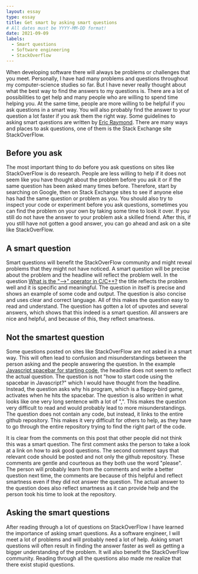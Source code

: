 ```yaml
---
layout: essay
type: essay
title: Get smart by asking smart questions  
# All dates must be YYYY-MM-DD format!
date: 2021-09-09
labels:
  - Smart questions
  - Software engineering 
  - StackOverflow
---
```


When developing software there will always be problems or challenges that you meet. Personally, I have had many problems and questions throughout my computer-science studies so far. But I have never really thought about what the best way to find the answers to my questions is. There are a lot of possibilities to get help 
and many people who are willing to spend time helping you. At the same time, people are more willing to be helpful if you ask questions in a smart way. You will also probably find the answer to your question a lot faster if you ask them the right way. Some guidelines to asking smart questions are written by [Eric Raymond](http://www.catb.org/esr/faqs/smart-questions.html). There are many ways and places to ask questions, one of them is the Stack Exchange site StackOverFlow.

## Before you ask
The most important thing to do before you ask questions on sites like StackOverFlow is do research. People are less willing to help if it does not seem like you have thought about the problem before you ask it or if the same question has been asked many times before. Therefore, start by searching on Google, then on Stack Exchange sites to see if anyone else has had the same question or problem as you. You should also try to inspect your code or experiment before you ask questions, sometimes you can find the problem on your own by taking some time to look it over. If you still do not have the answer to your problem ask a skilled friend. After this, if you still have not gotten a good answer, you can go ahead and ask on a site like StackOverFlow.

## A smart question 
Smart questions will benefit the StackOverFlow community and might reveal problems that they might not have noticed. A smart question will be precise about the problem and the headline will reflect the problem well. In the question
[What is the "-->" operator in C/C++?](https://stackoverflow.com/questions/1642028/what-is-the-operator-in-c-c) the title reflects the problem well and it is specific and meaningful. The question in itself is precise and shows an example of some code and output. The question is also concise and uses clear and correct language. All of this makes the question easy to read and understand. The question has gotten a lot of upvotes and several answers, which shows that this indeed is a smart question. All answers are nice and helpful, and because of this, they reflect smartness.

## Not the smartest question
Some questions posted on sites like StackOverFlow are not asked in a smart way. This will often lead to confusion and misunderstandings between the person asking and the people answering the question. In the example 
[Javascript spacebar for starting code](https://stackoverflow.com/questions/69109867/javascript-spacebar-for-starting-my-code), the headline does not seem to reflect the actual question. The question is not "how to start code using the spacebar in Javascript?" which I would have thought from the headline. Instead, the question asks why his program, which is a flappy-bird game, activates when he hits the spacebar. The question is also written in what looks like one very long sentence with a lot of ",". This makes the question very difficult to read and would probably lead to more misunderstandings. The question does not contain any code, but instead, it links to the entire github repository. This makes it very difficult for others to help, as they have to go through the entire repository trying to find the right part of the code. 

It is clear from the comments on this post that other people did not think this was a smart question. The first comment asks the person to take a look at a link on how to ask good questions. The second comment says that relevant code should be posted and not only the github repository. These comments are gentle and courteous as they both use the word "please". The person will probably learn from the comments and write a better question next time, the comments are because of this helpful and reflect smartness even if they did not answer the question. The actual answer to the question does also reflect smartness as it can provide help and the person took his time to look at the repository.

## Asking the smart questions
After reading through a lot of questions on StackOverFlow I have learned the importance of asking smart questions. As a software engineer, I will meet a lot of problems and will probably need a lot of help. Asking smart questions will often result in finding the answer faster as well as getting a bigger understanding of the problem. It will also benefit the StackOverFlow community. Reading through all the questions also made me realize that there exist stupid questions.

